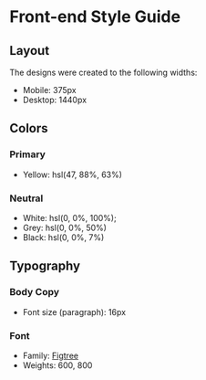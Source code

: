 # Front-end Style Guide

## Layout

The designs were created to the following widths:

- Mobile: 375px
- Desktop: 1440px

## Colors

### Primary

- Yellow: hsl(47, 88%, 63%)

### Neutral

- White: hsl(0, 0%, 100%);
- Grey: hsl(0, 0%, 50%)
- Black: hsl(0, 0%, 7%)

## Typography

### Body Copy

- Font size (paragraph): 16px

### Font

- Family: [Figtree](https://fonts.google.com/specimen/Figtree)
- Weights: 600, 800
